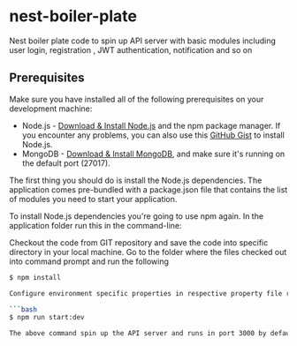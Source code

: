 # nest-boiler-plate

Nest boiler plate code to spin up API server with basic modules including user login, registration , JWT authentication, notification and so on

## Prerequisites
Make sure you have installed all of the following prerequisites on your development machine:
* Node.js - [Download & Install Node.js](http://www.nodejs.org/download/) and the npm package manager. If you encounter any problems, you can also use this [GitHub Gist](https://gist.github.com/isaacs/579814) to install Node.js.
* MongoDB - [Download & Install MongoDB](http://www.mongodb.org/downloads), and make sure it's running on the default port (27017).

The first thing you should do is install the Node.js dependencies. The application comes pre-bundled with a package.json file that contains the list of modules you need to start your application.

To install Node.js dependencies you're going to use npm again. In the application folder run this in the command-line:

Checkout the code from GIT repository and save the code into specific directory in your local machine. Go to the folder where the files checked out into command prompt and run the following

```bash
$ npm install

Configure environment specific properties in respective property file residing in properties folder

```bash
$ npm run start:dev

The above command spin up the API server and runs in port 3000 by default. Open URL http://localhost:3000